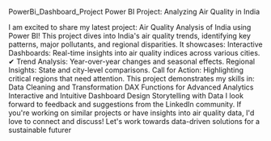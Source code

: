 PowerBi_Dashboard_Project
Power BI Project: Analyzing Air Quality in India

I am excited to share my latest project: Air Quality Analysis of India using Power BI!
This project dives into India's air quality trends, identifying key patterns, major pollutants, and regional disparities. It showcases:
Interactive Dashboards: Real-time insights into air quality indices across various cities.
✔ Trend Analysis: Year-over-year changes and seasonal effects.
Regional Insights: State and city-level comparisons.
Call for Action: Highlighting critical regions that need attention.
This project demonstrates my skills in:
Data Cleaning and Transformation
DAX Functions for Advanced Analytics
Interactive and Intuitive Dashboard Design Storytelling with Data
I look forward to feedback and suggestions from the LinkedIn community. If you're working on similar projects or have insights into air quality data, I'd love to connect and discuss!
Let's work towards data-driven solutions for a sustainable futurer
